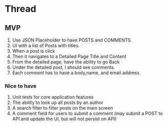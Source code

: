 # Thread

## MVP

1. Use JSON Placeholder to have POSTS and COMMENTS.
2. UI with a list of Posts with titles.
3. When a post is click
4. Then it navigates to a Detailed Page Title and Content
5. From the detailed page, have the ability to go Back
6. Under the detailed post, I should see comments.
7. Each comment has to have a body,name, and email address.

### Nice to have

1. Unit tests for core application features
2. The ability to look up all posts by an author
3. A search filter to filter posts on the main screen
4. A comment field for users to submit a comment (may submit a POST to API and update the UI, but will not persist on API)
